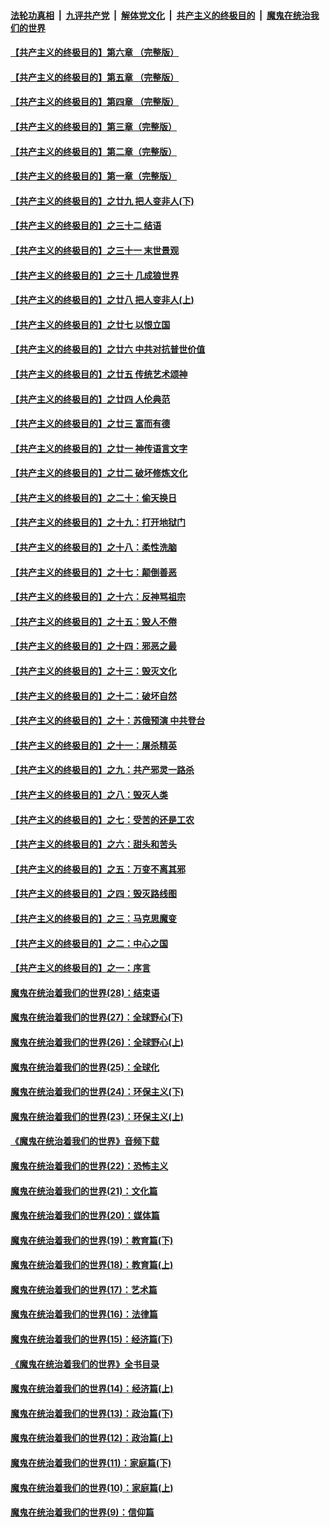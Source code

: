 

####  [法轮功真相](../../../../basic/blob/master/README.md?t=07060902) &nbsp;|&nbsp; [九评共产党](../../../../9ping.md/blob/master/README.md?t=07060902) &nbsp;|&nbsp; [解体党文化](../../../../jtdwh.md/blob/master/README.md?t=07060902)  &nbsp;|&nbsp; [共产主义的终极目的](../../../../gczydzjmd.md/blob/master/README.md?t=07060902) &nbsp;|&nbsp; [魔鬼在统治我们的世界](../../../../mgztzwmdsj.md/blob/master/README.md?t=07060902) 

#### [【共产主义的终极目的】第六章 （完整版）](../pages/nsc422/n11428913.md?t=07060902) 

#### [【共产主义的终极目的】第五章 （完整版）](../pages/nsc422/n11428912.md?t=07060902) 

#### [【共产主义的终极目的】第四章 （完整版）](../pages/nsc422/n11428907.md?t=07060902) 

#### [【共产主义的终极目的】第三章（完整版）](../pages/nsc422/n11428848.md?t=07060902) 

#### [【共产主义的终极目的】第二章（完整版）](../pages/nsc422/n11428831.md?t=07060902) 

#### [【共产主义的终极目的】第一章（完整版）](../pages/nsc422/n11417651.md?t=07060902) 

#### [【共产主义的终极目的】之廿九 把人变非人(下)](../pages/nsc422/n11344140.md?t=07060902) 

#### [【共产主义的终极目的】之三十二 结语](../pages/nsc422/n11360535.md?t=07060902) 

#### [【共产主义的终极目的】之三十一 末世景观](../pages/nsc422/n11351129.md?t=07060902) 

#### [【共产主义的终极目的】之三十 几成狼世界](../pages/nsc422/n11348280.md?t=07060902) 

#### [【共产主义的终极目的】之廿八 把人变非人(上)](../pages/nsc422/n11340492.md?t=07060902) 

#### [【共产主义的终极目的】之廿七 以恨立国](../pages/nsc422/n11336944.md?t=07060902) 

#### [【共产主义的终极目的】之廿六 中共对抗普世价值](../pages/nsc422/n11324785.md?t=07060902) 

#### [【共产主义的终极目的】之廿五 传统艺术颂神](../pages/nsc422/n11296396.md?t=07060902) 

#### [【共产主义的终极目的】之廿四 人伦典范](../pages/nsc422/n11296397.md?t=07060902) 

#### [【共产主义的终极目的】之廿三 富而有德](../pages/nsc422/n11283598.md?t=07060902) 

#### [【共产主义的终极目的】之廿一 神传语言文字](../pages/nsc422/n11263265.md?t=07060902) 

#### [【共产主义的终极目的】之廿二 破坏修炼文化](../pages/nsc422/n11245728.md?t=07060902) 

#### [【共产主义的终极目的】之二十：偷天换日](../pages/nsc422/n11238846.md?t=07060902) 

#### [【共产主义的终极目的】之十九：打开地狱门](../pages/nsc422/n11206376.md?t=07060902) 

#### [【共产主义的终极目的】之十八：柔性洗脑](../pages/nsc422/n11199994.md?t=07060902) 

#### [【共产主义的终极目的】之十七：颠倒善恶](../pages/nsc422/n11179782.md?t=07060902) 

#### [【共产主义的终极目的】之十六：反神骂祖宗](../pages/nsc422/n11166798.md?t=07060902) 

#### [【共产主义的终极目的】之十五：毁人不倦](../pages/nsc422/n11166792.md?t=07060902) 

#### [【共产主义的终极目的】之十四：邪恶之最](../pages/nsc422/n11150249.md?t=07060902) 

#### [【共产主义的终极目的】之十三：毁灭文化](../pages/nsc422/n11135227.md?t=07060902) 

#### [【共产主义的终极目的】之十二：破坏自然](../pages/nsc422/n11135214.md?t=07060902) 

#### [【共产主义的终极目的】之十：苏俄预演 中共登台](../pages/nsc422/n11118424.md?t=07060902) 

#### [【共产主义的终极目的】之十一：屠杀精英](../pages/nsc422/n11118442.md?t=07060902) 

#### [【共产主义的终极目的】之九：共产邪灵一路杀](../pages/nsc422/n11114139.md?t=07060902) 

#### [【共产主义的终极目的】之八：毁灭人类](../pages/nsc422/n11108503.md?t=07060902) 

#### [【共产主义的终极目的】之七：受苦的还是工农](../pages/nsc422/n11101809.md?t=07060902) 

#### [【共产主义的终极目的】之六：甜头和苦头](../pages/nsc422/n11096971.md?t=07060902) 

#### [【共产主义的终极目的】之五：万变不离其邪](../pages/nsc422/n11091285.md?t=07060902) 

#### [【共产主义的终极目的】之四：毁灭路线图](../pages/nsc422/n11086284.md?t=07060902) 

#### [【共产主义的终极目的】之三：马克思魔变](../pages/nsc422/n11061941.md?t=07060902) 

#### [【共产主义的终极目的】之二：中心之国](../pages/nsc422/n11047728.md?t=07060902) 

#### [【共产主义的终极目的】之一：序言](../pages/nsc422/n11086077.md?t=07060902) 

#### [魔鬼在统治着我们的世界(28)：结束语](../pages/nsc422/n10936246.md?t=07060902) 

#### [魔鬼在统治着我们的世界(27)：全球野心(下)](../pages/nsc422/n10928319.md?t=07060902) 

#### [魔鬼在统治着我们的世界(26)：全球野心(上)](../pages/nsc422/n10900318.md?t=07060902) 

#### [魔鬼在统治着我们的世界(25)：全球化](../pages/nsc422/n10788205.md?t=07060902) 

#### [魔鬼在统治着我们的世界(24)：环保主义(下)](../pages/nsc422/n10695307.md?t=07060902) 

#### [魔鬼在统治着我们的世界(23)：环保主义(上)](../pages/nsc422/n10688613.md?t=07060902) 

#### [《魔鬼在统治着我们的世界》音频下载](../pages/nsc422/n10635553.md?t=07060902) 

#### [魔鬼在统治着我们的世界(22)：恐怖主义](../pages/nsc422/n10614727.md?t=07060902) 

#### [魔鬼在统治着我们的世界(21)：文化篇](../pages/nsc422/n10597706.md?t=07060902) 

#### [魔鬼在统治着我们的世界(20)：媒体篇](../pages/nsc422/n10586579.md?t=07060902) 

#### [魔鬼在统治着我们的世界(19)：教育篇(下)](../pages/nsc422/n10564808.md?t=07060902) 

#### [魔鬼在统治着我们的世界(18)：教育篇(上)](../pages/nsc422/n10526970.md?t=07060902) 

#### [魔鬼在统治着我们的世界(17)：艺术篇](../pages/nsc422/n10499093.md?t=07060902) 

#### [魔鬼在统治着我们的世界(16)：法律篇](../pages/nsc422/n10485969.md?t=07060902) 

#### [魔鬼在统治着我们的世界(15)：经济篇(下)](../pages/nsc422/n10469975.md?t=07060902) 

#### [《魔鬼在统治着我们的世界》全书目录](../pages/nsc422/n10464261.md?t=07060902) 

#### [魔鬼在统治着我们的世界(14)：经济篇(上)](../pages/nsc422/n10457370.md?t=07060902) 

#### [魔鬼在统治着我们的世界(13)：政治篇(下)](../pages/nsc422/n10448270.md?t=07060902) 

#### [魔鬼在统治着我们的世界(12)：政治篇(上)](../pages/nsc422/n10444576.md?t=07060902) 

#### [魔鬼在统治着我们的世界(11)：家庭篇(下)](../pages/nsc422/n10440961.md?t=07060902) 

#### [魔鬼在统治着我们的世界(10)：家庭篇(上)](../pages/nsc422/n10435448.md?t=07060902) 

#### [魔鬼在统治着我们的世界(9)：信仰篇](../pages/nsc422/n10432159.md?t=07060902) 

